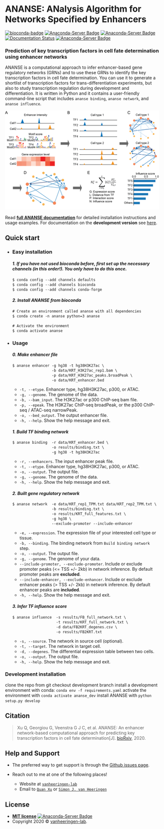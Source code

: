 # ANANSE: ANalysis Algorithm for Networks Specified by Enhancers
[![bioconda-badge](https://img.shields.io/badge/install%20with-bioconda-brightgreen.svg?style=flat)](http://bioconda.github.io)
[![Anaconda-Server Badge](https://anaconda.org/bioconda/ananse/badges/version.svg)](https://anaconda.org/bioconda/ananse)
[![Anaconda-Server Badge](https://anaconda.org/bioconda/ananse/badges/downloads.svg)](https://anaconda.org/bioconda/ananse)
[![Documentation Status](https://readthedocs.org/projects/anansepy/badge/?version=master)](https://anansepy.readthedocs.io/en/master/?badge=master)
[![Anaconda-Server Badge](https://anaconda.org/bioconda/ananse/badges/license.svg)](https://anaconda.org/bioconda/ananse)
### Prediction of key transcription factors in cell fate determination using enhancer networks
ANANSE is a computational approach to infer enhancer-based gene regulatory networks (GRNs) and to use these GRNs to identify the key transcription factors in cell fate determination. You can use it to generate a shortlist of transcription factors for trans-differentiation experiments, but also to study transcription regulation during development and differentiation. It is written in Python and it contains a user-friendly command-line script that includes `ananse binding`, `ananse network`, and `ananse influence`.

![](docs/img/Fig2.png)
<!-- > (A), Data types required and utilized in ANANSE. These data include motif score of all TFs, gene expression data (e.g. RNA-seq) and enhancer data that can be obtained by ATAC-seq, EP300 ChIP-seq, or H3K27ac ChIP-seq from each cell type. The blue and orange peaks represent enhancers in two cell types. The four sequence-logos represent the motif of four TFs. The heatmap represents gene expression intensity in two cell types. (B), The TF binding profiles predicted from enhancer data and TF motif scores in each cell type. Two GRNs below show cell type-specific TF binding profiles in two cell types (source and target cell types). (C), The cell type-specific GRN predicted based on TF-Gene binding and TF/Gene expression. Two networks show cell type-specific GRN in two cell types. The orange circle represents a TF or a gene, and the size of the circle indicates the target gene number of the corresponding TF. The blue arrow indicates regulation between two TFs, and the color intensity represents regulation intensity. (D), The differential GRN between the two cell types. In this step, the interaction specific for the target cell type is kept constant, and if the interaction score of the target cell type is higher than that of the source cell type, the interaction score is further used. (E), The barplot shows the ranked influence score of all TFs calculated from the differential GRN. The influence score is calculated based on gene expression score, distance from the enhancer bound by TF to gene, and the interaction score between TF and gene. -->

Read **[full ANANSE documentation](https://anansepy.readthedocs.io/en/master/)** for detailed installation instructions and usage examples. For documentation on the **development version** see [here](https://anansepy.readthedocs.io/en/develop/).


<!-- --- -->

## Quick start
<!-- * ### **Detail documentation**
  * The **full ANANSE documentation** at [https://anansepy.readthedocs.io](https://anansepy.readthedocs.io).  -->

* ### **Easy installation**
  <!-- * The most straightforward way to install ANANSE is via conda using the bioconda channel. -->

  #### ***1. If you have not used bioconda before, first set up the necessary channels (in this order!). You only have to do this once.***

  ```
  $ conda config --add channels defaults
  $ conda config --add channels bioconda
  $ conda config --add channels conda-forge
  ```
  #### ***2. Install ANANSE from bioconda***
  ``` 
  # Create an environment called ananse with all dependencies
  $ conda create -n ananse python=3 ananse

  # Activate the environment
  $ conda activate ananse
  ```
  <!-- * Python 3 is the required for ANANSE. Don't forget to activate the environment with conda activate gimme whenever you want to use ANANSE. -->


* ### **Usage**

  #### ***0. Make enhancer file***
  ```
  $ ananse enhancer -g hg38 -t hg38H3K27ac \
                    -b data/KRT_H3K27ac_rep1.bam \
                    -p data/KRT_H3K27ac_peaks.broadPeak \
                    -o data/KRT_enhancer.bed 
  ```

  * `-t, --etype`. Enhancer type, hg38H3K27ac, p300, or ATAC. 
  * `-g, --genome`. The genome of the data.
  * `-b, --bam_input`. The H3K27ac or p300 ChIP-seq bam file.
  * `-p, --epeak`. The H3K27ac ChIP-seq broadPeak, or the p300 ChIP-seq / ATAC-seq narrowPeak.
  * `-o, --bed_output`. The output enhancer file.
  * `-h, --help`. Show the help message and exit.
  
  <!-- * **All the example dataset and result files are able to find at [***http://mbdata.science.ru.nl/qxu/ananse/ananse.html***](http://mbdata.science.ru.nl/qxu/ananse/ananse.html).** -->
  <!-- --- -->
  #### ***1. Build TF binding network***  
  <!-- > Predict cell type-specific transcription factor binding with enhancer intensity and motif z-score. -->

  <!-- * Example:  -->
  ```
  $ ananse binding  -r data/KRT_enhancer.bed \
                    -o results/binding.txt \
                    -g hg38 -t hg38H3K27ac
  ```

  * `-r, --enhancers`. The input enhancer peak file. 
  * `-t, --etype`. Enhancer type, hg38H3K27ac, p300, or ATAC. 
  * `-o, --output`. The output file.
  * `-g, --genome`. The genome of the data.
  * `-h, --help`. Show the help message and exit.

  <!-- --- -->
  #### ***2. Built gene regulatory network***  
  <!-- > Infer cell type-specific gene regulatory network with TF binding and distance to promoter. -->

  <!-- * Example: -->
  ```
  $ ananse network  -e data/KRT_rep1_TPM.txt data/KRT_rep2_TPM.txt \
                    -b results/binding.txt \
                    -o results/KRT_full_features.txt \
                    -g hg38 \
                    --exclude-promoter --include-enhancer
  ```

  <!-- * Required arguments: -->
  * `-e, --expression`. The expression file of your interested cell type or tissue. 
  * `-b, --binding`. The binding network from `Build binding network` step. 
  * `-o, --output`. The output file. 
  * `-g, --genome`. The genome of your data. 
  * `--include-promoter, --exclude-promoter`. Include or exclude promoter peaks (<= TSS +/- 2kb) in network inference. By default promoter peaks are **excluded**.
  * `--include-enhancer, --exclude-enhancer`. Include or exclude enhancer peaks (> TSS +/- 2kb) in network inference. By default enhancer peaks are **included**.
  * `-h, --help`. Show the help message and exit.

  <!-- --- -->
  #### ***3. Infer TF influence score***  
  <!-- > Infer key TFs during cell fate determination with TF expression and gene regulatory network. -->

  <!-- * Example: -->
  ```
  $ ananse influence  -s results/FB_full_network.txt \
                      -t results/KRT_full_network.txt \
                      -d data/FB2KRT_degenes.csv \
                      -o results/FB2KRT.txt 
  ```

  <!-- * Required arguments: -->
  * `-s, --source`. The network in source cell (optional).     
  * `-t, --target`. The network in target cell.  
  * `-d, --degenes`. The differential expression table between two cells.  
  * `-o, --output`. The output file.  
  * `-h, --help`. Show the help message and exit.

### **Development installation**
clone the repo from git
checkout development branch
install a development environment with conda:
```conda env -f requirements.yaml```
activate the environment with `conda activate ananse_dev`
install ANANSE with `python setup.py develop`
  
<!-- ___ -->
## Citation
  > Xu Q, Georgiou G, Veenstra G J C, et al. ANANSE: An enhancer network-based computational approach for predicting key transcription factors in cell fate determination[J]. [bioRxiv](https://www.biorxiv.org/content/10.1101/2020.06.05.135798v2), 2020.

<!-- --- -->
## Help and Support

  * The preferred way to get support is through the [Github issues page](https://github.com/vanheeringen-lab/ANANSE/issues).

  * Reach out to me at one of the following places!

    - Website at <a href="https://github.com/vanheeringen-lab" target="_blank">`vanheeringen-lab`</a>
    - Email to <a href="mailto:qxuchn@gmail.com" target="_blank">`Quan Xu`</a> or <a href="mailto:simon.vanheeringen@gmail.com" target="_blank">`Simon J. van Heeringen`</a>

<!-- --- -->

## License

  - **[MIT license](http://opensource.org/licenses/mit-license.php)** [![Anaconda-Server Badge](https://anaconda.org/qxuchn/ananse/badges/license.svg)](https://anaconda.org/qxuchn/ananse)
  - Copyright 2020 © <a href="https://github.com/vanheeringen-lab" target="_blank">vanheeringen-lab</a>.
